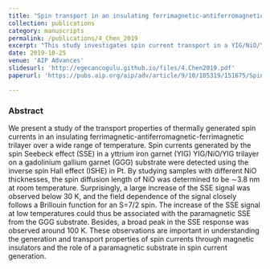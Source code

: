 ```yaml
---
title: "Spin transport in an insulating ferrimagnetic-antiferromagnetic-ferrimagnetic trilayer as a function of temperature"
collection: publications
category: manuscripts
permalink: /publications/4_Chen_2019
excerpt: "This study investigates spin current transport in a YIG/NiO/YIG trilayer, revealing a spin Seebeck effect (SSE) signal increase at low temperatures due to paramagnetic effects in the GGG substrate, and identifying NiO's spin diffusion length as ∼3.8 nm, which aids understanding of spin currents in magnetic insulators."
date: 2019-10-25
venue: 'AIP Advances'
slidesurl: 'http://egecancogulu.github.io/files/4.Chen2019.pdf'
paperurl: 'https://pubs.aip.org/aip/adv/article/9/10/105319/151675/Spin-transport-in-an-insulating-ferrimagnetic'

---
```

### Abstract 
We present a study of the transport properties of thermally generated spin currents in an insulating ferrimagnetic-antiferromagnetic-ferrimagnetic trilayer over a wide range of temperature. Spin currents generated by the spin Seebeck effect (SSE) in a yttrium iron garnet (YIG) YIG/NiO/YIG trilayer on a gadolinium gallium garnet (GGG) substrate were detected using the inverse spin Hall effect (ISHE) in Pt. By studying samples with different NiO thicknesses, the spin diffusion length of NiO was determined to be ∼3.8 nm at room temperature. Surprisingly, a large increase of the SSE signal was observed below 30 K, and the field dependence of the signal closely follows a Brillouin function for an S=7/2 spin. The increase of the SSE signal at low temperatures could thus be associated with the paramagnetic SSE from the GGG substrate. Besides, a broad peak in the SSE response was observed around 100 K. These observations are important in understanding the generation and transport properties of spin currents through magnetic insulators and the role of a paramagnetic substrate in spin current generation.